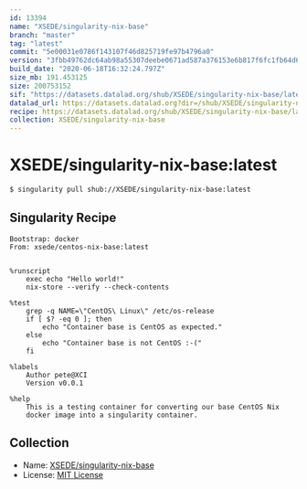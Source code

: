 ```yaml
---
id: 13394
name: "XSEDE/singularity-nix-base"
branch: "master"
tag: "latest"
commit: "5e00031e0786f143107f46d825719fe97b4796a0"
version: "3fbb49762dc64ab98a55307deebe0671ad587a376153e6b817f6fc1fb64d634a"
build_date: "2020-06-18T16:32:24.797Z"
size_mb: 191.453125
size: 200753152
sif: "https://datasets.datalad.org/shub/XSEDE/singularity-nix-base/latest/2020-06-18-5e00031e-3fbb4976/3fbb49762dc64ab98a55307deebe0671ad587a376153e6b817f6fc1fb64d634a.sif"
datalad_url: https://datasets.datalad.org?dir=/shub/XSEDE/singularity-nix-base/latest/2020-06-18-5e00031e-3fbb4976/
recipe: https://datasets.datalad.org/shub/XSEDE/singularity-nix-base/latest/2020-06-18-5e00031e-3fbb4976/Singularity
collection: XSEDE/singularity-nix-base
---
```


# XSEDE/singularity-nix-base:latest

```bash
$ singularity pull shub://XSEDE/singularity-nix-base:latest
```

## Singularity Recipe

```singularity
Bootstrap: docker
From: xsede/centos-nix-base:latest


%runscript
    exec echo "Hello world!"
    nix-store --verify --check-contents

%test
    grep -q NAME=\"CentOS\ Linux\" /etc/os-release
    if [ $? -eq 0 ]; then
        echo "Container base is CentOS as expected."
    else
        echo "Container base is not CentOS :-("
    fi

%labels
    Author pete@XCI
    Version v0.0.1

%help
    This is a testing container for converting our base CentOS Nix
    docker image into a singularity container.
```

## Collection

 - Name: [XSEDE/singularity-nix-base](https://github.com/XSEDE/singularity-nix-base)
 - License: [MIT License](https://api.github.com/licenses/mit)

